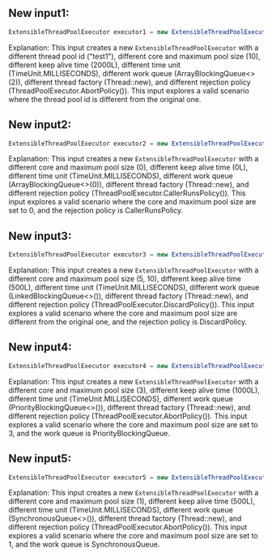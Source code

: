 ## New input1:
```java
ExtensibleThreadPoolExecutor executor1 = new ExtensibleThreadPoolExecutor("test1", manager, 10, 10, 2000L, TimeUnit.MILLISECONDS, new ArrayBlockingQueue<>(2), Thread::new, new ThreadPoolExecutor.AbortPolicy());
```
Explanation: This input creates a new `ExtensibleThreadPoolExecutor` with a different thread pool id ("test1"), different core and maximum pool size (10), different keep alive time (2000L), different time unit (TimeUnit.MILLISECONDS), different work queue (ArrayBlockingQueue<>(2)), different thread factory (Thread::new), and different rejection policy (ThreadPoolExecutor.AbortPolicy()). This input explores a valid scenario where the thread pool id is different from the original one.

## New input2:
```java
ExtensibleThreadPoolExecutor executor2 = new ExtensibleThreadPoolExecutor("test2", manager, 0, 0, 0L, TimeUnit.MILLISECONDS, new ArrayBlockingQueue<>(0), Thread::new, new ThreadPoolExecutor.CallerRunsPolicy());
```
Explanation: This input creates a new `ExtensibleThreadPoolExecutor` with a different core and maximum pool size (0), different keep alive time (0L), different time unit (TimeUnit.MILLISECONDS), different work queue (ArrayBlockingQueue<>(0)), different thread factory (Thread::new), and different rejection policy (ThreadPoolExecutor.CallerRunsPolicy()). This input explores a valid scenario where the core and maximum pool size are set to 0, and the rejection policy is CallerRunsPolicy.

## New input3:
```java
ExtensibleThreadPoolExecutor executor3 = new ExtensibleThreadPoolExecutor("test3", manager, 5, 10, 500L, TimeUnit.MILLISECONDS, new LinkedBlockingQueue<>(), Thread::new, new ThreadPoolExecutor.DiscardPolicy());
```
Explanation: This input creates a new `ExtensibleThreadPoolExecutor` with a different core and maximum pool size (5, 10), different keep alive time (500L), different time unit (TimeUnit.MILLISECONDS), different work queue (LinkedBlockingQueue<>()), different thread factory (Thread::new), and different rejection policy (ThreadPoolExecutor.DiscardPolicy()). This input explores a valid scenario where the core and maximum pool size are different from the original one, and the rejection policy is DiscardPolicy.

## New input4:
```java
ExtensibleThreadPoolExecutor executor4 = new ExtensibleThreadPoolExecutor("test4", manager, 3, 3, 1000L, TimeUnit.MILLISECONDS, new PriorityBlockingQueue<>(), Thread::new, new ThreadPoolExecutor.AbortPolicy());
```
Explanation: This input creates a new `ExtensibleThreadPoolExecutor` with a different core and maximum pool size (3), different keep alive time (1000L), different time unit (TimeUnit.MILLISECONDS), different work queue (PriorityBlockingQueue<>()), different thread factory (Thread::new), and different rejection policy (ThreadPoolExecutor.AbortPolicy()). This input explores a valid scenario where the core and maximum pool size are set to 3, and the work queue is PriorityBlockingQueue.

## New input5:
```java
ExtensibleThreadPoolExecutor executor5 = new ExtensibleThreadPoolExecutor("test5", manager, 1, 1, 500L, TimeUnit.MILLISECONDS, new SynchronousQueue<>(), Thread::new, new ThreadPoolExecutor.AbortPolicy());
```
Explanation: This input creates a new `ExtensibleThreadPoolExecutor` with a different core and maximum pool size (1), different keep alive time (500L), different time unit (TimeUnit.MILLISECONDS), different work queue (SynchronousQueue<>()), different thread factory (Thread::new), and different rejection policy (ThreadPoolExecutor.AbortPolicy()). This input explores a valid scenario where the core and maximum pool size are set to 1, and the work queue is SynchronousQueue.
